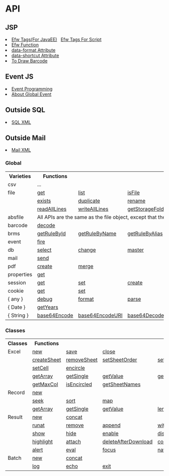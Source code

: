 <H1>API</H1>

<h2>JSP</h2>
<li><a href="https://github.com/efwGrp/efw3.X/blob/master/help/api_efw_tag.md">Efw Tags(For JavaEE)</a>&nbsp;&nbsp;&nbsp;<a href="api_efw_tag_script.md">Efw Tags For Script</a></li>
<li><a href="https://github.com/efwGrp/efw3.X/blob/master/help/api_efw_function.md">Efw Function</a></li>
<li><a href="https://github.com/efwGrp/efw3.X/blob/master/help/api_data_format.md">data-format Attribute</a></li>
<li><a href="https://github.com/efwGrp/efw3.X/blob/master/help/api_data_shortcut.md">data-shortcut Attribute</a></li>
<li><a href="https://github.com/efwGrp/efw3.X/blob/master/help/api_draw_barcode.md">To Draw Barcode</a></li>

<h2>Event JS</h2>
<li><a href="https://github.com/efwGrp/efw3.X/blob/master/help/api_event.md">Event Programming</a></li>
<li><a href="https://github.com/efwGrp/efw3.X/blob/master/help/api_global.md">About Global Event</a></li>


<h2>Outside SQL</h2>
<li><a href="https://github.com/efwGrp/efw3.X/blob/master/help/api_sql.md">SQL XML</a></li>
<h2>Outside Mail</h2>
<li><a href="https://github.com/efwGrp/efw3.X/blob/master/help/api_mail.md">Mail XML</a></li>


<h3>Global</h3>
<table>
<tr><th>Varieties</th><th>Functions</th></tr>
<tr><td>csv</td><td>...</td></tr>
<tr><td>file</td><td><a href="https://github.com/efwGrp/efw3.X/blob/master/help/file.get.md">get</a></td><td><a href="https://github.com/efwGrp/efw3.X/blob/master/help/file.list.md">list</a></td><td><a href="https://github.com/efwGrp/efw3.X/blob/master/help/file.isFile.md">isFile</a></td><td><a href="https://github.com/efwGrp/efw3.X/blob/master/help/file.isFolder.md">isFolder</a></td></td><td><a href="https://github.com/efwGrp/efw3.X/blob/master/help/file.makeFile.md">makeFile</a></td></tr>
<tr><td><td><a href="https://github.com/efwGrp/efw3.X/blob/master/help/file.exists.md">exists</a></td><td><a href="https://github.com/efwGrp/efw3.X/blob/master/help/file.duplicate.md">duplicate</a></td><td><a href="https://github.com/efwGrp/efw3.X/blob/master/help/file.rename.md">rename</a></td><td><a href="https://github.com/efwGrp/efw3.X/blob/master/help/file.remove.md">remove</a></td><td><a href="https://github.com/efwGrp/efw3.X/blob/master/help/file.makeDir.md">makeDir</a></td></tr>
<tr><td></td><td><a href="https://github.com/efwGrp/efw3.X/blob/master/help/file.readAllLines.md">readAllLines</a></td><td><a href="https://github.com/efwGrp/efw3.X/blob/master/help/file.writeAllLines.md">writeAllLines</a></td><td><a href="https://github.com/efwGrp/efw3.X/blob/master/help/file.getStorageFolder.md">getStorageFolder</a></td><td><a href="https://github.com/efwGrp/efw3.X/blob/master/help/file.saveUploadFiles.md">saveUploadFiles</a></td><td><a href="https://github.com/efwGrp/efw3.X/blob/master/help/file.saveSingleUploadFile.md">saveSingleUploadFile</a></td></tr>
<tr><td>absfile</td><td colspan=5>All APIs are the same as the file object, except that the path param is an absolute one.</td></tr>
<tr><td>barcode</td><td><a href="https://github.com/efwGrp/efw3.X/blob/master/help/barcode.decode.md">decode</a></td></tr>
<tr><td>brms</td><td><a href="https://github.com/efwGrp/efw3.X/blob/master/help/brms.getRuleById.md">getRuleById</a></td><td><a href="https://github.com/efwGrp/efw3.X/blob/master/help/brms.getRuleByName.md">getRuleByName</a></td><td><a href="https://github.com/efwGrp/efw3.X/blob/master/help/brms.getRuleByAlias.md">getRuleByAlias</a></td></tr>
<tr><td>event</td><td><a href="https://github.com/efwGrp/efw3.X/blob/master/help/event.fire.md">fire</a></td></tr>
<tr><td>db</td><td><a href="https://github.com/efwGrp/efw3.X/blob/master/help/db.select.md">select</a></td><td><a href="https://github.com/efwGrp/efw3.X/blob/master/help/db.change.md">change</a></td><td><a href="https://github.com/efwGrp/efw3.X/blob/master/help/db.master.md">master</a></td></tr>
<tr><td>mail</td><td><a href="https://github.com/efwGrp/efw3.X/blob/master/help/mail.send.md">send</a></td></tr>
<tr><td>pdf</td><td><a href="https://github.com/efwGrp/efw3.X/blob/master/help/pdf.create.md">create</a></td><td><a href="https://github.com/efwGrp/efw3.X/blob/master/help/pdf.merge.md">merge</a></td></tr>
<tr><td>properties</td><td><a href="https://github.com/efwGrp/efw3.X/blob/master/help/properties.get.md">get</a></td></tr>
<tr><td>session</td><td><a href="https://github.com/efwGrp/efw3.X/blob/master/help/session.get.md">get</a></td><td><a href="https://github.com/efwGrp/efw3.X/blob/master/help/session.set.md">set</a></td><td><a href="https://github.com/efwGrp/efw3.X/blob/master/help/session.create.md">create</a></td><td><a href="https://github.com/efwGrp/efw3.X/blob/master/help/session.invalidate.md">invalidate</a></td></tr>
<tr><td>cookie</td><td><a href="https://github.com/efwGrp/efw3.X/blob/master/help/cookie.get.md">get</a></td><td><a href="https://github.com/efwGrp/efw3.X/blob/master/help/cookie.set.md">set</a></td></tr>
<tr><td>{ any }</td><td><a href="https://github.com/efwGrp/efw3.X/blob/master/help/any.debug.md">debug</a></td><td><a href="https://github.com/efwGrp/efw3.X/blob/master/help/any.format.md">format</a></td><td><a href="https://github.com/efwGrp/efw3.X/blob/master/help/any.parse.md">parse</a></td></tr>
<tr><td>{ Date }</td><td><a href="https://github.com/efwGrp/efw3.X/blob/master/help/Date.getYears.md">getYears</a></td></tr>
<tr><td>{ String }</td><td><a href="https://github.com/efwGrp/efw3.X/blob/master/help/String.base64Encode.md">base64Encode</a></td><td><a href="https://github.com/efwGrp/efw3.X/blob/master/help/String.base64EncodeURI.md">base64EncodeURI</a></td><td><a href="https://github.com/efwGrp/efw3.X/blob/master/help/String.base64Decode.md">base64Decode</a></td></tr>

</table>
<h3>Classes</h3>
<table>
<tr><th>Classes</th><th>Functions</th></tr>

<tr><td>Excel</td>
<td><a href="https://github.com/efwGrp/efw3.X/blob/master/help/excel.new.md">new</a></td>
<td><a href="https://github.com/efwGrp/efw3.X/blob/master/help/excel.save.md">save</a></td>
<td><a href="https://github.com/efwGrp/efw3.X/blob/master/help/excel.close.md">close</a></td>
</tr>
<tr><td></td>
<td><a href="https://github.com/efwGrp/efw3.X/blob/master/help/excel.createSheet.md">createSheet</a></td>
<td><a href="https://github.com/efwGrp/efw3.X/blob/master/help/excel.removeSheet.md">removeSheet</a></td>
<td><a href="https://github.com/efwGrp/efw3.X/blob/master/help/excel.setSheetOrder.md">setSheetOrder</a></td>
<td><a href="https://github.com/efwGrp/efw3.X/blob/master/help/excel.setActiveSheet.md">setActiveSheet</a></td>
</tr>
<tr><td></td>
<td><a href="https://github.com/efwGrp/efw3.X/blob/master/help/excel.setCell.md">setCell</a></td>
<td><a href="https://github.com/efwGrp/efw3.X/blob/master/help/excel.encircle.md">encircle</a></td>
</tr>
<tr><td></td>
<td><a href="https://github.com/efwGrp/efw3.X/blob/master/help/excel.getArray.md">getArray</a></td>
<td><a href="https://github.com/efwGrp/efw3.X/blob/master/help/excel.getSingle.md">getSingle</a></td>
<td><a href="https://github.com/efwGrp/efw3.X/blob/master/help/excel.getValue.md">getValue</a></td>
<td><a href="https://github.com/efwGrp/efw3.X/blob/master/help/excel.getMaxRow.md">getMaxRow</a></td>
</tr>
<tr><td></td>
<td><a href="https://github.com/efwGrp/efw3.X/blob/master/help/excel.getMaxCol.md">getMaxCol</a></td>
<td><a href="https://github.com/efwGrp/efw3.X/blob/master/help/excel.isEncircled.md">isEncircled</a></td>
<td><a href="https://github.com/efwGrp/efw3.X/blob/master/help/excel.getSheetNames.md">getSheetNames</a></td>
</tr>

<tr><td>Record</td>
<td><a href="https://github.com/efwGrp/efw3.X/blob/master/help/record.new.md">new</a></td>
</tr>
<tr><td></td>
<td><a href="https://github.com/efwGrp/efw3.X/blob/master/help/record.seek.md">seek</a></td>
<td><a href="https://github.com/efwGrp/efw3.X/blob/master/help/record.sort.md">sort</a></td>
<td><a href="https://github.com/efwGrp/efw3.X/blob/master/help/record.map.md">map</a></td>
</tr>
<tr><td></td>
<td><a href="https://github.com/efwGrp/efw3.X/blob/master/help/record.getArray.md">getArray</a></td>
<td><a href="https://github.com/efwGrp/efw3.X/blob/master/help/record.getSingle.md">getSingle</a></td>
<td><a href="https://github.com/efwGrp/efw3.X/blob/master/help/record.getValue.md">getValue</a></td>
<td><a href="https://github.com/efwGrp/efw3.X/blob/master/help/record.length.md">length</a></td>
</tr>
<tr><td>Result</td>
<td><a href="https://github.com/efwGrp/efw3.X/blob/master/help/result.new.md">new</a></td>
<td><a href="https://github.com/efwGrp/efw3.X/blob/master/help/result.concat.md">concat</a></td>
</tr>
<tr><td></td>
<td><a href="https://github.com/efwGrp/efw3.X/blob/master/help/result.runat.md">runat</a></td>
<td><a href="https://github.com/efwGrp/efw3.X/blob/master/help/result.remove.md">remove</a></td>
<td><a href="https://github.com/efwGrp/efw3.X/blob/master/help/result.append.md">append</a></td>
<td><a href="https://github.com/efwGrp/efw3.X/blob/master/help/result.withdata.md">withdata</a></td>
</tr>
<tr><td></td>
<!--<td><a href="https://github.com/efwGrp/efw3.X/blob/master/help/result.error.md">error</a></td>-->
<td><a href="https://github.com/efwGrp/efw3.X/blob/master/help/result.show.md">show</a></td>
<td><a href="https://github.com/efwGrp/efw3.X/blob/master/help/result.hide.md">hide</a></td>
<td><a href="https://github.com/efwGrp/efw3.X/blob/master/help/result.enable.md">enable</a></td>
<td><a href="https://github.com/efwGrp/efw3.X/blob/master/help/result.disable.md">disable</a></td>
</tr>
<tr><td></td>
<td><a href="https://github.com/efwGrp/efw3.X/blob/master/help/result.highlight.md">highlight</a></td>
<td><a href="https://github.com/efwGrp/efw3.X/blob/master/help/result.attach.md">attach</a></td>
<td><a href="https://github.com/efwGrp/efw3.X/blob/master/help/result.deleteAfterDownload.md">deleteAfterDownload</a></td>
<td><a href="https://github.com/efwGrp/efw3.X/blob/master/help/result.confirm.md">confirm</a></td>
</tr>
<tr><td></td>
<td><a href="https://github.com/efwGrp/efw3.X/blob/master/help/result.alert.md">alert</a></td>
<td><a href="https://github.com/efwGrp/efw3.X/blob/master/help/result.eval.md">eval</a></td>
<td><a href="https://github.com/efwGrp/efw3.X/blob/master/help/result.focus.md">focus</a></td>
<td><a href="https://github.com/efwGrp/efw3.X/blob/master/help/result.navigate.md">navigate</a></td>
</tr>

<tr><td>Batch</td>
<td><a href="https://github.com/efwGrp/efw3.X/blob/master/help/batch.new.md">new</a></td>
<td><a href="https://github.com/efwGrp/efw3.X/blob/master/help/batch.concat.md">concat</a></td>
</tr>
<tr><td></td>
<td><a href="https://github.com/efwGrp/efw3.X/blob/master/help/batch.log.md">log</a></td>
<td><a href="https://github.com/efwGrp/efw3.X/blob/master/help/batch.echo.md">echo</a></td>
<td><a href="https://github.com/efwGrp/efw3.X/blob/master/help/batch.exit.md">exit</a></td>
</tr>


</table>

